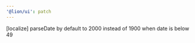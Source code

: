 ```yaml
---
'@lion/ui': patch
---
```


[localize] parseDate by default to 2000 instead of 1900 when date is below 49
